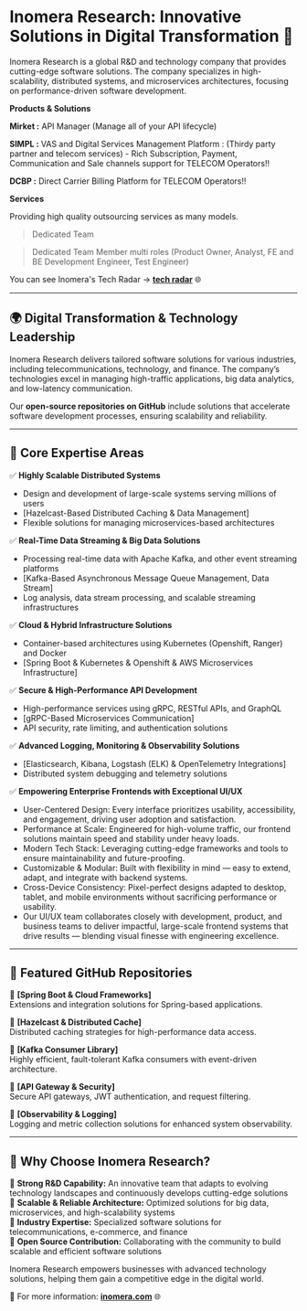 # **Inomera Research: Innovative Solutions in Digital Transformation** 🚀  

Inomera Research is a global R&D and technology company that provides cutting-edge software solutions. The company specializes in high-scalability, distributed systems, and microservices architectures, focusing on performance-driven software development.

**Products & Solutions**

**Mirket :** API Manager (Manage all of your API lifecycle)

**SIMPL  :** VAS and Digital Services Management Platform : (Thirdy party partner and telecom services) - Rich Subscription, Payment, Communication and Sale channels support for TELECOM Operators!! 

**DCBP   :** Direct Carrier Billing Platform for TELECOM Operators!! 

**Services**

Providing high quality outsourcing services as many models.

> Dedicated Team

> Dedicated Team Member multi roles (Product Owner, Analyst, FE and BE Development Engineer, Test Engineer)

You can see Inomera's Tech Radar -> **[tech radar](https://inomera.github.io/tech-radar/)** 🌐

---

## **🌍 Digital Transformation & Technology Leadership**  
Inomera Research delivers tailored software solutions for various industries, including telecommunications, technology, and finance. The company’s technologies excel in managing high-traffic applications, big data analytics, and low-latency communication.  

Our **open-source repositories on GitHub** include solutions that accelerate software development processes, ensuring scalability and reliability.  

---

## **🔹 Core Expertise Areas**  

✅ **Highly Scalable Distributed Systems**  
- Design and development of large-scale systems serving millions of users  
- [Hazelcast-Based Distributed Caching & Data Management]
- Flexible solutions for managing microservices-based architectures  

✅ **Real-Time Data Streaming & Big Data Solutions**  
- Processing real-time data with Apache Kafka, and other event streaming platforms  
- [Kafka-Based Asynchronous Message Queue Management, Data Stream] 
- Log analysis, data stream processing, and scalable streaming infrastructures

✅ **Cloud & Hybrid Infrastructure Solutions**  
- Container-based architectures using Kubernetes (Openshift, Ranger) and Docker  
- [Spring Boot & Kubernetes & Openshift & AWS Microservices Infrastructure]   

✅ **Secure & High-Performance API Development**  
- High-performance services using gRPC, RESTful APIs, and GraphQL  
- [gRPC-Based Microservices Communication]
- API security, rate limiting, and authentication solutions

✅ **Advanced Logging, Monitoring & Observability Solutions**  
- [Elasticsearch, Kibana, Logstash (ELK) & OpenTelemetry Integrations]  
- Distributed system debugging and telemetry solutions  

✅ **Empowering Enterprise Frontends with Exceptional UI/UX**  
- User-Centered Design: Every interface prioritizes usability, accessibility, and engagement, driving user adoption and satisfaction.
- Performance at Scale: Engineered for high-volume traffic, our frontend solutions maintain speed and stability under heavy loads.
- Modern Tech Stack: Leveraging cutting-edge frameworks and tools to ensure maintainability and future-proofing.
- Customizable & Modular: Built with flexibility in mind — easy to extend, adapt, and integrate with backend systems.
- Cross-Device Consistency: Pixel-perfect designs adapted to desktop, tablet, and mobile environments without sacrificing performance or usability.
- Our UI/UX team collaborates closely with development, product, and business teams to deliver impactful, large-scale frontend systems that drive results — blending visual finesse with engineering excellence.

---

## **📂 Featured GitHub Repositories**  

🔹 **[Spring Boot & Cloud Frameworks]**  
Extensions and integration solutions for Spring-based applications.  

🔹 **[Hazelcast & Distributed Cache]**  
Distributed caching strategies for high-performance data access.  

🔹 **[Kafka Consumer Library]**  
Highly efficient, fault-tolerant Kafka consumers with event-driven architecture.  

🔹 **[API Gateway & Security]**  
Secure API gateways, JWT authentication, and request filtering.  

🔹 **[Observability & Logging]**  
Logging and metric collection solutions for enhanced system observability.  

---

## **🚀 Why Choose Inomera Research?**  

🔹 **Strong R&D Capability:** An innovative team that adapts to evolving technology landscapes and continuously develops cutting-edge solutions  
🔹 **Scalable & Reliable Architecture:** Optimized solutions for big data, microservices, and high-scalability systems  
🔹 **Industry Expertise:** Specialized software solutions for telecommunications, e-commerce, and finance  
🔹 **Open Source Contribution:** Collaborating with the community to build scalable and efficient software solutions  

Inomera Research empowers businesses with advanced technology solutions, helping them gain a competitive edge in the digital world.  

📌 For more information: **[inomera.com](https://www.inomera.com)** 🌐
